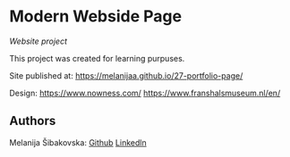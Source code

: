# Modern Webside Page

_Website project_

This project was created for learning purpuses.

Site published at: https://melanijaa.github.io/27-portfolio-page/

Design: https://www.nowness.com/ https://www.franshalsmuseum.nl/en/

## Authors

Melanija Šibakovska: [Github](https://github.com/melanijaa) [Linkedln](https://www.linkedin.com/in/melanija-%C5%A1ibakovska-16a065234/)
